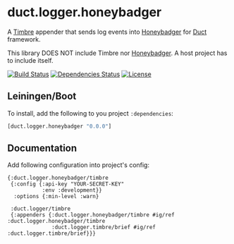 duct.logger.honeybadger
=======================

A [Timbre](https://github.com/ptaoussanis/timbre) appender that sends log events into
 [Honeybadger](https://www.honeybadger.io/) for [Duct](https://github.com/duct-framework/duct) framework.

This library DOES NOT include Timbre nor [Honeybadger](https://clojars.org/camdez/honeybadger).
 A host project has to include itself.

[![Build Status](https://travis-ci.com/Zimpler/duct.logger.honeybadger.svg?branch=master)](https://travis-ci.com/Zimpler/duct.logger.honeybadger)
[![Dependencies Status](https://jarkeeper.com/zimpler/duct.logger.honeybadger/status.png)](https://jarkeeper.com/zimpler/duct.logger.honeybadger)
[![License](https://img.shields.io/badge/MIT-Clause-blue.svg)](https://opensource.org/licenses/MIT)


Leiningen/Boot
--------------

To install, add the following to you project `:dependencies`:

```clojure
[duct.logger.honeybadger "0.0.0"]
```

Documentation
-------------

Add following configuration into project's config:

```edn
{:duct.logger.honeybadger/timbre
 {:config {:api-key "YOUR-SECRET-KEY"
           :env :development}}
  :options {:min-level :warn}

 :duct.logger/timbre
 {:appenders {:duct.logger.honeybadger/timbre #ig/ref :duct.logger.honeybadger/timbre
              :duct.logger.timbre/brief #ig/ref :duct.logger.timbre/brief}}}
```
